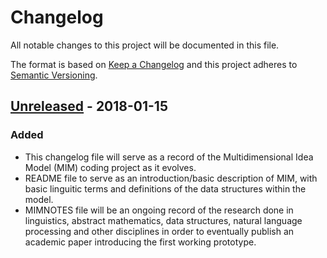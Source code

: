 # Changelog
All notable changes to this project will be documented in this file.

The format is based on [Keep a Changelog](http://keepachangelog.com/en/1.0.0/)
and this project adheres to [Semantic Versioning](http://semver.org/spec/v2.0.0.html).

## [Unreleased] - 2018-01-15
### Added
- This changelog file will serve as a record of the Multidimensional Idea Model
  (MIM) coding project as it evolves. 
- README file to serve as an introduction/basic description of MIM, with basic
  linguitic terms and definitions of the data structures within the model.
- MIMNOTES file will be an ongoing record of the research done in linguistics,
  abstract mathematics, data structures, natural language processing and other
  disciplines in order to eventually publish an academic paper introducing the
  first working prototype.
  
[Unreleased]: https://github.com/Liberazoo/NLP_graph
